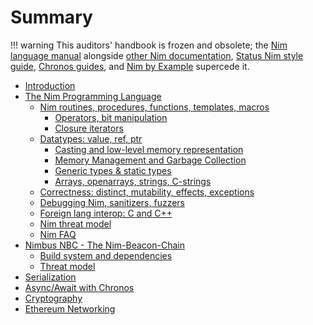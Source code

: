 # Summary

!!! warning
    This auditors' handbook is frozen and obsolete; the [Nim language manual](https://nim-lang.org/docs/manual.html) alongside [other Nim documentation](https://nim-lang.org/documentation.html), [Status Nim style guide](https://status-im.github.io/nim-style-guide/), [Chronos guides](https://github.com/status-im/nim-chronos/blob/master/docs/src/SUMMARY.md), and [Nim by Example](https://nim-by-example.github.io/getting_started/) supercede it.

- [Introduction](01_introduction.md)
- [The Nim Programming Language](02_the_Nim_programming_language.md)
  - [Nim routines, procedures, functions, templates, macros](02.1_nim_routines_proc_func_templates_macros.md)
    - [Operators, bit manipulation](02.1.1_operators_bit_manipulation.md)
    - [Closure iterators](02.1.4_closure_iterators.md)
  - [Datatypes: value, ref, ptr](02.2_stack_ref_ptr_types.md)
    - [Casting and low-level memory representation](02.2.2_casting_and_low_level_memory_representation.md)
    - [Memory Management and Garbage Collection](02.2.3_memory_management_gc.md)
    - [Generic types & static types](02.2.4_generics_types_static_types.md)
    - [Arrays, openarrays, strings, C-strings](02.2.5_arrays_openarrays_strings_cstring.md)
  - [Correctness: distinct, mutability, effects, exceptions](02.3_correctness_distinct_mutability_effects_exceptions.md)
  - [Debugging Nim, sanitizers, fuzzers](02.4_debugging_Nim_sanitizers_fuzzers.md)
  - [Foreign lang interop: C and C++](02.5_foreign_lang_to_from_interop.md)
  - [Nim threat model](02.8_Nim_threat_model.md)
  - [Nim FAQ](02.10_Nim_FAQ.md)
- [Nimbus NBC - The Nim-Beacon-Chain](03_nbc_nimbus_beacon_chain.md)
  - [Build system and dependencies](03.2_build_system_and_dependencies.md)
  - [Threat model](03.5_the_threat_model.md)
- [Serialization](04_serialization.md)
- [Async/Await with Chronos](05_async_with_chronos.md)
- [Cryptography](06_cryptography_and_rng.md)
- [Ethereum Networking](07_nim-eth.md)

<!-- Not fleshed out, out of line because mdbook bug -->

<!-- - [Pointer manipulation](02.1.2_pointer_manipulation.md) -->
<!-- - [Emitting raw C or Assembly code](02.1.3_emitting_raw_C_assembly_code.md) -->

<!-- - [Builtin types](02.2.1_builtin_types.md) -->

<!-- - [Runtime types: Variants & Object-Oriented Programming](02.2.6_runtime_types_variants_oop.md) -->
<!-- - [Compile-time Evaluation](02.2.7_compiletime_evaluation.md) -->

<!-- - [Nim standard library use in Nimbus](02.9_Nim_stdlib_use_in_nimbus.md) -->
